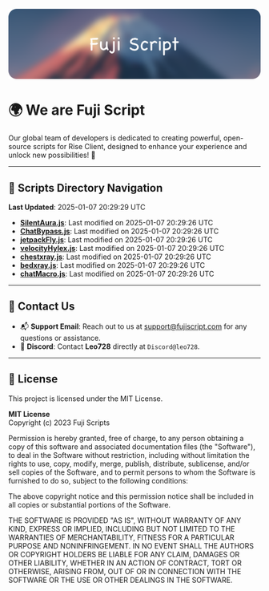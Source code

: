![Banner](.github/b.webp)

# 🌍 **We are Fuji Script**

Our global team of developers is dedicated to creating powerful, open-source scripts for Rise Client, designed to enhance your experience and unlock new possibilities! 🌟

---
<!-- SCRIPTS_NAVIGATION_START -->
## 📂 **Scripts Directory Navigation**

**Last Updated**: 2025-01-07 20:29:29 UTC

- **[SilentAura.js](scripts/SilentAura.js)**: Last modified on 2025-01-07 20:29:26 UTC
- **[ChatBypass.js](scripts/ChatBypass.js)**: Last modified on 2025-01-07 20:29:26 UTC
- **[jetpackFly.js](scripts/jetpackFly.js)**: Last modified on 2025-01-07 20:29:26 UTC
- **[velocityHylex.js](scripts/velocityHylex.js)**: Last modified on 2025-01-07 20:29:26 UTC
- **[chestxray.js](scripts/chestxray.js)**: Last modified on 2025-01-07 20:29:26 UTC
- **[bedxray.js](scripts/bedxray.js)**: Last modified on 2025-01-07 20:29:26 UTC
- **[chatMacro.js](scripts/chatMacro.js)**: Last modified on 2025-01-07 20:29:26 UTC

<!-- SCRIPTS_NAVIGATION_END -->

---

## 💬 **Contact Us**  
- 📬 **Support Email**: Reach out to us at [support@fujiscript.com](mailto:support@fujiscript.com) for any questions or assistance.  
- 💬 **Discord**: Contact **Leo728** directly at `Discord@leo728`.

---

## 📜 **License**

This project is licensed under the MIT License.  

**MIT License**  
Copyright (c) 2023 Fuji Scripts  

Permission is hereby granted, free of charge, to any person obtaining a copy of this software and associated documentation files (the "Software"), to deal in the Software without restriction, including without limitation the rights to use, copy, modify, merge, publish, distribute, sublicense, and/or sell copies of the Software, and to permit persons to whom the Software is furnished to do so, subject to the following conditions:  

The above copyright notice and this permission notice shall be included in all copies or substantial portions of the Software.  

THE SOFTWARE IS PROVIDED "AS IS", WITHOUT WARRANTY OF ANY KIND, EXPRESS OR IMPLIED, INCLUDING BUT NOT LIMITED TO THE WARRANTIES OF MERCHANTABILITY, FITNESS FOR A PARTICULAR PURPOSE AND NONINFRINGEMENT. IN NO EVENT SHALL THE AUTHORS OR COPYRIGHT HOLDERS BE LIABLE FOR ANY CLAIM, DAMAGES OR OTHER LIABILITY, WHETHER IN AN ACTION OF CONTRACT, TORT OR OTHERWISE, ARISING FROM, OUT OF OR IN CONNECTION WITH THE SOFTWARE OR THE USE OR OTHER DEALINGS IN THE SOFTWARE.  

